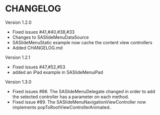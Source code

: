 # CHANGELOG

Version 1.2.0
* Fixed issues #41,#40,#38,#33
* Changes to SASlideMenuDataSource
* SASlideMenuStatic example now cache the content view controllers
* Added CHANGELOG.md

Version 1.2.1
* Fixed issues #47,#52,#53
* added an iPad example in SASlideMenuiPad

Version 1.3.0
* Fixed issues #86. The SASlideMenuDelegate changed in order to add the selected controller has a parameter on each method.
* Fixed issue #89. The SASlideMenuNavigationViewController now implements popToRootViewControllerAnimated:.

